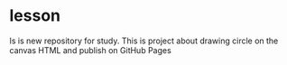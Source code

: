 # lesson
Is is new repository for study. This is project about drawing circle on the canvas HTML and publish on GitHub Pages
